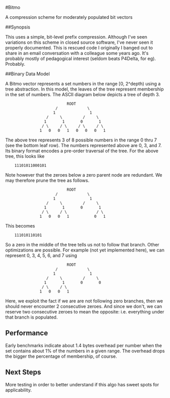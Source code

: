 #Bitmo

A compression scheme for moderately populated bit vectors

##Synopsis

This uses a simple, bit-level prefix compression. Although I've seen variations on this scheme
in closed source software, I've never seen it properly documented. This is rescued code I originally
I banged out to share in an email conversation with a colleague some years ago. It's probably mostly
of pedagogical interest (seldom beats P4Delta, for eg). Probably.

##Binary Data Model

A Bitmo vector represents a set numbers in the range [0, 2^depth) using a tree abstraction. In this
model, the leaves of the tree represent membership in the set of numbers. The ASCII diagram below
depicts a tree of depth 3.

                               ROOT
                          /             \
                         1               1
                      /     \         /     \
                     1       1       0       1
                    / \     / \     / \     / \
                   1   0   0   1   0   0   0   1
                   
The above tree represents 3 of 8 possible numbers in the range 0 thru 7 (see the bottom leaf row).
The numbers represented above are 0, 3, and 7.
Its binary format encodes a pre-order traversal of the tree. For the above tree, this looks like

        11101011000101

Note however that the zeroes below a zero parent node are redundant. We may therefore prune the
tree as follows.

                               ROOT
                          /             \
                         1               1
                      /     \         /     \
                     1       1       0       1
                    / \     / \             / \
                   1   0   0   1           0   1

This becomes

        111010110101


So a zero in the middle of the tree tells us not to follow that branch. Other optimizations are possible.
For example (not yet implemented here), we can represent 0, 3, 4, 5, 6, and 7
using

                               ROOT
                          /             \
                         1               1
                      /     \         /     \
                     1       1       0       0
                    / \     / \ 
                   1   0   0   1



Here, we exploit the fact if we are are not following zero branches, then we should never encounter 2
consecutive zeroes. And since we don't, we can reserve two consecutive zeroes to mean the opposite: i.e.
everything under that branch is populated.

## Performance

Early benchmarks indicate about 1.4 bytes overhead per number when the set contains about 1% of the numbers
in a given range. The overhead drops the bigger the percentage of membership, of course.

## Next Steps

More testing in order to better understand if this algo has sweet spots for applicability.
